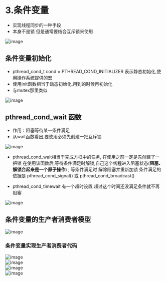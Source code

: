 # 3.条件变量  

* 实现线程同步的一种手段  
* 本身不是锁  但是通常要结合互斥锁来使用  

![image](https://user-images.githubusercontent.com/58176267/174086039-a24b134c-db59-44a1-8ba6-7c0d3b48164d.png)  


## 条件变量初始化    

* pthread_cond_t cond = PTHREAD_COND_INITIALIZER  表示静态初始化,使用操作系统提供的宏  
* 使用init函数相当于动态初始化,用到的时候再初始化  
* 与mutex那里类似  

![image](https://user-images.githubusercontent.com/58176267/174202388-7d01b9fc-5733-4dc7-8713-1d743b489aa8.png)  



## pthread_cond_wait 函数 

* 作用：阻塞等待某一条件满足  
* 从wait函数看出,要使用必须先创建一把互斥锁  

![image](https://user-images.githubusercontent.com/58176267/174203049-d3ffe4d8-ea12-4d75-b6b0-ff94ed06b94e.png)  


* pthread_cond_wait相当于完成方框中的任务, 在使用之前一定是先创建了一把锁   在使用该函数后,等待条件满足时解锁,自己这个线程进入阻塞状态(**阻塞、解锁合起来是一个原子操作**) ; 等条件满足时 解除阻塞并重新加锁     条件满足的依据是  pthread_cond_signal() 或 pthread_cond_broadcast()

* pthread_cond_timewait 有一个超时设置,超过这个时间还没满足条件就不再阻塞  

![image](https://user-images.githubusercontent.com/58176267/174204340-03e69183-ff7b-4325-970a-43b74b593e06.png)


## 条件变量的生产者消费者模型  

![image](https://user-images.githubusercontent.com/58176267/174205520-67896f7d-a7df-4423-ae0a-9d754ddf2186.png)

### 条件变量实现生产者消费者代码  

![image](https://user-images.githubusercontent.com/58176267/174205621-f479a8c0-e394-4dcc-8ab3-a86121ea5d99.png)   
![image](https://user-images.githubusercontent.com/58176267/174205778-7bbe6e32-a569-429f-ad8e-304b0de472f7.png)  
![image](https://user-images.githubusercontent.com/58176267/174205799-4b812eb5-d5da-4082-889a-9a9e31e580c4.png)  
![image](https://user-images.githubusercontent.com/58176267/174205832-33a56b1e-0208-4bf0-b534-9de9f7e3a853.png)  















 

